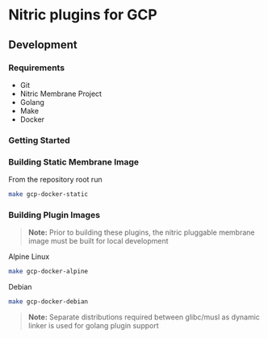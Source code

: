 # Nitric plugins for GCP

## Development

### Requirements
 - Git
 - Nitric Membrane Project
 - Golang
 - Make
 - Docker

### Getting Started

### Building Static Membrane Image
From the repository root run
```bash
make gcp-docker-static
```

### Building Plugin Images


> __Note:__ Prior to building these plugins, the nitric pluggable membrane image must be built for local development


Alpine Linux
```bash
make gcp-docker-alpine
```

Debian
```bash
make gcp-docker-debian
```

> __Note:__ Separate distributions required between glibc/musl as dynamic linker is used for golang plugin support

